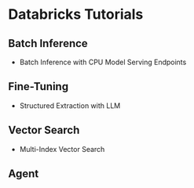 # Databricks Tutorials

## Batch Inference
* Batch Inference with CPU Model Serving Endpoints

## Fine-Tuning
* Structured Extraction with LLM

## Vector Search
* Multi-Index Vector Search

## Agent